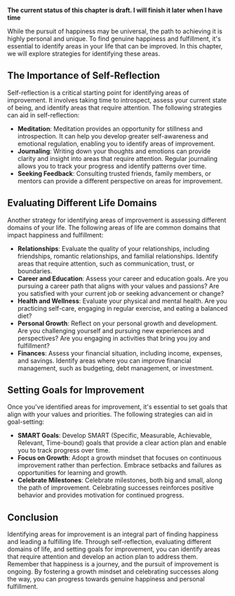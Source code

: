 **The current status of this chapter is draft. I will finish it later when I have time**

While the pursuit of happiness may be universal, the path to achieving it is highly personal and unique. To find genuine happiness and fulfillment, it's essential to identify areas in your life that can be improved. In this chapter, we will explore strategies for identifying these areas.

The Importance of Self-Reflection
---------------------------------

Self-reflection is a critical starting point for identifying areas of improvement. It involves taking time to introspect, assess your current state of being, and identify areas that require attention. The following strategies can aid in self-reflection:

* **Meditation**: Meditation provides an opportunity for stillness and introspection. It can help you develop greater self-awareness and emotional regulation, enabling you to identify areas of improvement.
* **Journaling**: Writing down your thoughts and emotions can provide clarity and insight into areas that require attention. Regular journaling allows you to track your progress and identify patterns over time.
* **Seeking Feedback**: Consulting trusted friends, family members, or mentors can provide a different perspective on areas for improvement.

Evaluating Different Life Domains
---------------------------------

Another strategy for identifying areas of improvement is assessing different domains of your life. The following areas of life are common domains that impact happiness and fulfillment:

* **Relationships**: Evaluate the quality of your relationships, including friendships, romantic relationships, and familial relationships. Identify areas that require attention, such as communication, trust, or boundaries.
* **Career and Education**: Assess your career and education goals. Are you pursuing a career path that aligns with your values and passions? Are you satisfied with your current job or seeking advancement or change?
* **Health and Wellness**: Evaluate your physical and mental health. Are you practicing self-care, engaging in regular exercise, and eating a balanced diet?
* **Personal Growth**: Reflect on your personal growth and development. Are you challenging yourself and pursuing new experiences and perspectives? Are you engaging in activities that bring you joy and fulfillment?
* **Finances**: Assess your financial situation, including income, expenses, and savings. Identify areas where you can improve financial management, such as budgeting, debt management, or investment.

Setting Goals for Improvement
-----------------------------

Once you've identified areas for improvement, it's essential to set goals that align with your values and priorities. The following strategies can aid in goal-setting:

* **SMART Goals**: Develop SMART (Specific, Measurable, Achievable, Relevant, Time-bound) goals that provide a clear action plan and enable you to track progress over time.
* **Focus on Growth**: Adopt a growth mindset that focuses on continuous improvement rather than perfection. Embrace setbacks and failures as opportunities for learning and growth.
* **Celebrate Milestones**: Celebrate milestones, both big and small, along the path of improvement. Celebrating successes reinforces positive behavior and provides motivation for continued progress.

Conclusion
----------

Identifying areas for improvement is an integral part of finding happiness and leading a fulfilling life. Through self-reflection, evaluating different domains of life, and setting goals for improvement, you can identify areas that require attention and develop an action plan to address them. Remember that happiness is a journey, and the pursuit of improvement is ongoing. By fostering a growth mindset and celebrating successes along the way, you can progress towards genuine happiness and personal fulfillment.
